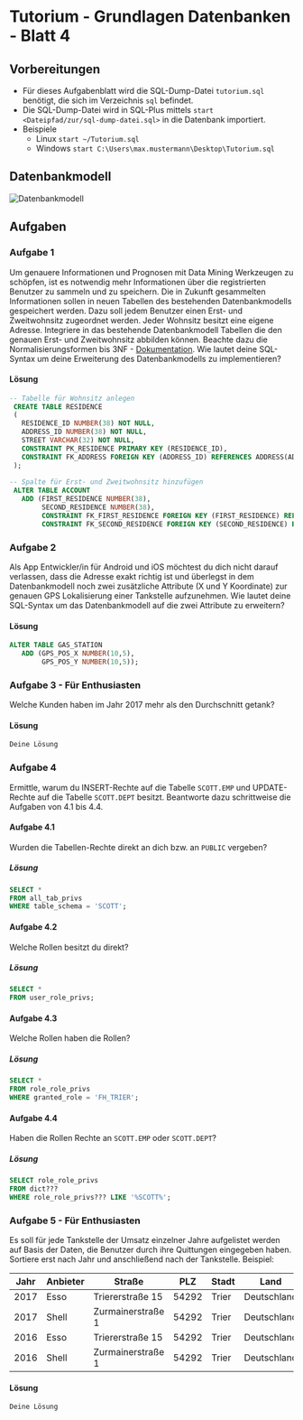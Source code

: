 # Tutorium - Grundlagen Datenbanken - Blatt 4

## Vorbereitungen
* Für dieses Aufgabenblatt wird die SQL-Dump-Datei `tutorium.sql` benötigt, die sich im Verzeichnis `sql` befindet.
* Die SQL-Dump-Datei wird in SQL-Plus mittels `start <Dateipfad/zur/sql-dump-datei.sql>` in die Datenbank importiert.
* Beispiele
  * Linux `start ~/Tutorium.sql`
  * Windows `start C:\Users\max.mustermann\Desktop\Tutorium.sql`

## Datenbankmodell
![Datenbankmodell](./img/datamodler_schema.png)

## Aufgaben

### Aufgabe 1
Um genauere Informationen und Prognosen mit Data Mining Werkzeugen zu schöpfen, ist es notwendig mehr Informationen über die registrierten Benutzer 
zu sammeln und zu speichern. Die in Zukunft gesammelten Informationen sollen in neuen Tabellen des bestehenden Datenbankmodells gespeichert werden. 
Dazu soll jedem Benutzer einen Erst- und Zweitwohnsitz zugeordnet werden. Jeder Wohnsitz besitzt eine eigene Adresse. Integriere in das bestehende 
Datenbankmodell Tabellen die den genauen Erst- und Zweitwohnsitz abbilden können. 
Beachte dazu die Normalisierungsformen bis 3NF - [Dokumentation](https://de.wikipedia.org/wiki/Normalisierung_(Datenbank)). 
Wie lautet deine SQL-Syntax um deine Erweiterung des Datenbankmodells zu implementieren?

#### Lösung
```sql
-- Tabelle für Wohnsitz anlegen
 CREATE TABLE RESIDENCE 
 (
   RESIDENCE_ID NUMBER(38) NOT NULL,
   ADDRESS_ID NUMBER(38) NOT NULL,
   STREET VARCHAR(32) NOT NULL,
   CONSTRAINT PK_RESIDENCE PRIMARY KEY (RESIDENCE_ID),
   CONSTRAINT FK_ADDRESS FOREIGN KEY (ADDRESS_ID) REFERENCES ADDRESS(ADDRESS_ID)
 );
 
-- Spalte für Erst- und Zweitwohnsitz hinzufügen
 ALTER TABLE ACCOUNT
   ADD (FIRST_RESIDENCE NUMBER(38),
        SECOND_RESIDENCE NUMBER(38),
        CONSTRAINT FK_FIRST_RESIDENCE FOREIGN KEY (FIRST_RESIDENCE) REFERENCES RESIDENCE(RESIDENCE_ID),
        CONSTRAINT FK_SECOND_RESIDENCE FOREIGN KEY (SECOND_RESIDENCE) REFERENCES RESIDENCE(RESIDENCE_ID));
```

### Aufgabe 2
Als App Entwickler/in für Android und iOS möchtest du dich nicht darauf verlassen, dass die Adresse exakt richtig ist und überlegst in dem 
Datenbankmodell noch zwei zusätzliche Attribute (X und Y Koordinate) zur genauen GPS Lokalisierung einer Tankstelle aufzunehmen. 
Wie lautet deine SQL-Syntax um das Datenbankmodell auf die zwei Attribute zu erweitern?

#### Lösung
```sql
ALTER TABLE GAS_STATION
   ADD (GPS_POS_X NUMBER(10,5),
        GPS_POS_Y NUMBER(10,5));
```

### Aufgabe 3 - Für Enthusiasten
Welche Kunden haben im Jahr 2017 mehr als den Durchschnitt getank?

#### Lösung
```sql
Deine Lösung
```

### Aufgabe 4
Ermittle, warum du INSERT-Rechte auf die Tabelle `SCOTT.EMP` und UPDATE-Rechte auf die Tabelle `SCOTT.DEPT` besitzt. 
Beantworte dazu schrittweise die Aufgaben von 4.1 bis 4.4.

#### Aufgabe 4.1
Wurden die Tabellen-Rechte direkt an dich bzw. an `PUBLIC` vergeben?

##### Lösung
```sql
SELECT *
FROM all_tab_privs
WHERE table_schema = 'SCOTT';
```

#### Aufgabe 4.2
Welche Rollen besitzt du direkt?

##### Lösung
```sql
SELECT * 
FROM user_role_privs;
```

#### Aufgabe 4.3
Welche Rollen haben die Rollen?

##### Lösung
```sql
SELECT *
FROM role_role_privs 
WHERE granted_role = 'FH_TRIER';
```

#### Aufgabe 4.4
Haben die Rollen Rechte an `SCOTT.EMP` oder `SCOTT.DEPT`?

##### Lösung
```sql
SELECT role_role_privs 
FROM dict??? 
WHERE role_role_privs??? LIKE '%SCOTT%'; 

```

### Aufgabe 5 - Für Enthusiasten
Es soll für jede Tankstelle der Umsatz einzelner Jahre aufgelistet werden auf Basis der Daten, die Benutzer durch ihre Quittungen eingegeben haben. 
Sortiere erst nach Jahr und anschließend nach der Tankstelle. Beispiel:

| Jahr  | Anbieter  | Straße            | PLZ   | Stadt | Land          | Umsatz    |
| ----- | --------- | ----------------- | ----- | ----- | --------------| --------- |
| 2017  | Esso      | Triererstraße 15  | 54292 | Trier | Deutschland   | 54784.14  |
| 2017  | Shell     | Zurmainerstraße 1 | 54292 | Trier | Deutschland   | 67874.78  |
| 2016  | Esso      | Triererstraße 15  | 54292 | Trier | Deutschland   | 57412.66  |
| 2016  | Shell     | Zurmainerstraße 1 | 54292 | Trier | Deutschland   | 72478.42  |

#### Lösung
```sql
Deine Lösung
```


